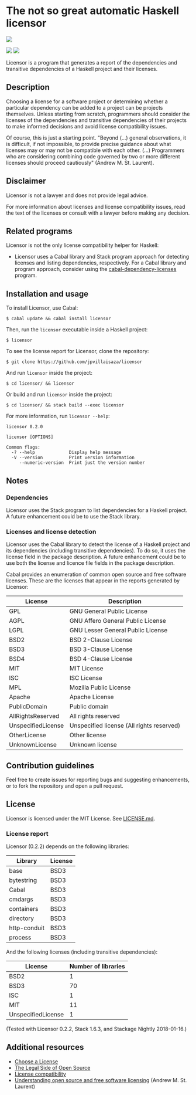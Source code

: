 # The not so great automatic Haskell licensor

[![][1]][0]

[0]: https://circleci.com/gh/jpvillaisaza/licensor
[1]: https://circleci.com/gh/jpvillaisaza/licensor.svg?style=shield

[![][2]](https://www.stackage.org/lts/package/licensor)
[![][3]](https://www.stackage.org/nightly/package/licensor)

[2]: https://www.stackage.org/package/licensor/badge/lts
[3]: https://www.stackage.org/package/licensor/badge/nightly

Licensor is a program that generates a report of the dependencies and
transitive dependencies of a Haskell project and their licenses.

## Description

Choosing a license for a software project or determining whether a
particular dependency can be added to a project can be projects
themselves. Unless starting from scratch, programmers should consider
the licenses of the dependencies and transitive dependencies of their
projects to make informed decisions and avoid license compatibility
issues.

Of course, this is just a starting point. "Beyond (...) general
observations, it is difficult, if not impossible, to provide precise
guidance about what licenses may or may not be compatible with each
other. (...) Programmers who are considering combining code governed
by two or more different licenses should proceed cautiously" (Andrew
M. St. Laurent).

## Disclaimer

Licensor is not a lawyer and does not provide legal advice.

For more information about licenses and license compatibility issues,
read the text of the licenses or consult with a lawyer before making
any decision.

## Related programs

Licensor is not the only license compatibility helper for Haskell:

- Licensor uses a Cabal library and Stack program approach for
  detecting licenses and listing dependencies, respectively. For a
  Cabal library and program approach, consider using
  the [cabal-dependency-licenses][rp-01] program.

[rp-01]: https://hackage.haskell.org/package/cabal-dependency-licenses

## Installation and usage

To install Licensor, use Cabal:

```
$ cabal update && cabal install licensor
```

Then, run the `licensor` executable inside a Haskell project:

```
$ licensor
```

To see the license report for Licensor, clone the repository:

```
$ git clone https://github.com/jpvillaisaza/licensor
```

And run `licensor` inside the project:

```
$ cd licensor/ && licensor
```

Or build and run `licensor` inside the project:

```
$ cd licensor/ && stack build --exec licensor
```

For more information, run `licensor --help`:

```
licensor 0.2.0

licensor [OPTIONS]

Common flags:
  -? --help             Display help message
  -V --version          Print version information
     --numeric-version  Print just the version number
```

## Notes

### Dependencies

Licensor uses the Stack program to list dependencies for a Haskell
project. A future enhancement could be to use the Stack library.

### Licenses and license detection

Licensor uses the Cabal library to detect the license of a Haskell
project and its dependencies (including transitive dependencies). To
do so, it uses the license field in the package description. A future
enhancement could be to use both the license and licence file fields
in the package description.

Cabal provides an enumeration of common open source and free software
licenses. These are the licenses that appear in the reports generated
by Licensor:

License                   | Description
------------------------- | -------------------------
GPL                       | GNU General Public License
AGPL                      | GNU Affero General Public License
LGPL                      | GNU Lesser General Public License
BSD2                      | BSD 2-Clause License
BSD3                      | BSD 3-Clause License
BSD4                      | BSD 4-Clause License
MIT                       | MIT License
ISC                       | ISC License
MPL                       | Mozilla Public License
Apache                    | Apache License
PublicDomain              | Public domain
AllRightsReserved         | All rights reserved
UnspecifiedLicense        | Unspecified license (All rights reserved)
OtherLicense              | Other license
UnknownLicense            | Unknown license

## Contribution guidelines

Feel free to create issues for reporting bugs and suggesting
enhancements, or to fork the repository and open a pull request.

## License

Licensor is licensed under the MIT License.
See [LICENSE.md](LICENSE.md).

### License report

Licensor (0.2.2) depends on the following libraries:

Library                   | License
------------------------- | -------------------------
base                      | BSD3
bytestring                | BSD3
Cabal                     | BSD3
cmdargs                   | BSD3
containers                | BSD3
directory                 | BSD3
http-conduit              | BSD3
process                   | BSD3

And the following licenses (including transitive dependencies):

License                   | Number of libraries
------------------------- | -------------------------
BSD2                      | 1
BSD3                      | 70
ISC                       | 1
MIT                       | 11
UnspecifiedLicense        | 1

(Tested with Licensor 0.2.2, Stack 1.6.3, and Stackage Nightly 2018-01-16.)

## Additional resources

- [Choose a License](https://choosealicense.com/)
- [The Legal Side of Open Source](https://opensource.guide/legal/)
- [License compatibility][ar-01]
- [Understanding open source and free software licensing][ar-02]
  (Andrew M. St. Laurent)

[ar-01]: https://en.wikipedia.org/wiki/License_compatibility
[ar-02]: http://www.oreilly.com/openbook/osfreesoft/book/
